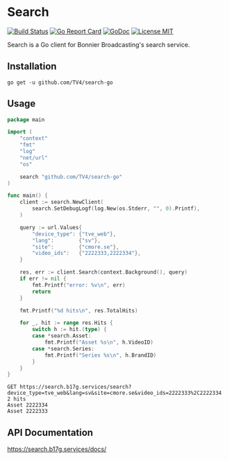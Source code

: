 # Search

[![Build Status](https://travis-ci.org/TV4/search-go.svg?branch=master)](https://travis-ci.org/TV4/search-go)
[![Go Report Card](https://goreportcard.com/badge/github.com/TV4/search-go)](https://goreportcard.com/report/github.com/TV4/search-go)
[![GoDoc](https://img.shields.io/badge/godoc-reference-blue.svg?style=flat)](https://godoc.org/github.com/TV4/search-go)
[![License MIT](https://img.shields.io/badge/license-MIT-lightgrey.svg?style=flat)](https://github.com/TV4/search-go#license)

Search is a Go client for Bonnier Broadcasting's search service.

## Installation
```
go get -u github.com/TV4/search-go
```

## Usage
```go
package main

import (
	"context"
	"fmt"
	"log"
	"net/url"
	"os"

	search "github.com/TV4/search-go"
)

func main() {
	client := search.NewClient(
		search.SetDebugLogf(log.New(os.Stderr, "", 0).Printf),
	)

	query := url.Values{
		"device_type": {"tve_web"},
		"lang":        {"sv"},
		"site":        {"cmore.se"},
		"video_ids":   {"2222333,2222334"},
	}

	res, err := client.Search(context.Background(), query)
	if err != nil {
		fmt.Printf("error: %v\n", err)
		return
	}

	fmt.Printf("%d hits\n", res.TotalHits)

	for _, hit := range res.Hits {
		switch h := hit.(type) {
		case *search.Asset:
			fmt.Printf("Asset %s\n", h.VideoID)
		case *search.Series:
			fmt.Printf("Series %s\n", h.BrandID)
		}
	}
}
```

```
GET https://search.b17g.services/search?device_type=tve_web&lang=sv&site=cmore.se&video_ids=2222333%2C2222334
2 hits
Asset 2222334
Asset 2222333
```

## API Documentation

https://search.b17g.services/docs/
